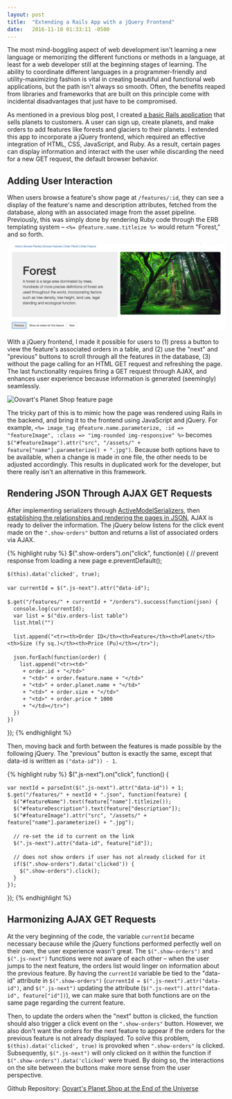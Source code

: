 ```yaml
---
layout: post
title:  "Extending a Rails App with a jQuery Frontend"
date:   2016-11-10 01:33:11 -0500
---
```



The most mind-boggling aspect of web development isn't learning a new language or memorizing the different functions or methods in a language, at least for a web developer still at the beginning stages of learning. The ability to coordinate different languages in a programmer-friendly and utility-maximizing fashion is vital in creating beautiful and functional web applications, but the path isn't always so smooth. Often, the benefits reaped from libraries and frameworks that are built on this principle come with incidental disadvantages that just have to be compromised.

As mentioned in a previous blog post, I created [a basic Rails application](https://github.com/auranbuckles/oovarts-planet-shop-at-the-end-of-the-universe) that sells planets to customers. A user can sign up, create planets, and make orders to add features like forests and glaciers to their planets. I extended this app to incorporate a jQuery frontend, which required an effective integration of HTML, CSS, JavaScript, and Ruby. As a result, certain pages can display information and interact with the user while discarding the need for a new GET request, the default browser behavior.

## Adding User Interaction

When users browse a feature's show page at `/features/:id`, they can see a display of the feature's name and description attributes, fetched from the database, along with an associated image from the asset pipeline. Previously, this was simply done by rendering Ruby code through the ERB templating system – `<%= @feature.name.titleize %>` would return "Forest," and so forth.

![Oovart's Planet Shop feature page](/img/oovarts-planet-shop-3.png)

With a jQuery frontend, I made it possible for users to (1) press a button to view the feature's associated orders in a table, and (2) use the "next" and "previous" buttons to scroll through all the features in the database, (3) without the page calling for an HTML GET request and refreshing the page. The last functionality requires firing a GET request through AJAX, and enhances user experience because information is generated (seemingly) seamlessly.

![Oovart's Planet Shop feature page](/img/oovarts-planet-shop-4.gif)

The tricky part of this is to mimic how the page was rendered using Rails in the backend, and bring it to the frontend using JavaScript and jQuery. For example, `<%= image_tag @feature.name.parameterize, :id => "featureImage", :class => "img-rounded img-responsive" %>` becomes `$("#featureImage").attr("src", "/assets/" + feature["name"].parameterize() + ".jpg")`. Because both options have to be available, when a change is made in one file, the other needs to be adjusted accordingly. This results in duplicated work for the developer, but there really isn't an alternative in this framework.

## Rendering JSON Through AJAX GET Requests

After implementing serializers through [ActiveModelSerializers](https://github.com/rails-api/active_model_serializers), then [establishing the relationships and rendering the pages in JSON](https://blog.engineyard.com/2015/active-model-serializers), AJAX is ready to deliver the information. The jQuery below listens for the click event made on the `".show-orders"` button and returns a list of associated orders via AJAX.

{% highlight ruby %}
  $(".show-orders").on("click", function(e) {
    // prevent response from loading a new page
    e.preventDefault();

    $(this).data('clicked', true);

    var currentId = $(".js-next").attr("data-id");

    $.get("/features/" + currentId + "/orders").success(function(json) {
      console.log(currentId);
      var list = $("div.orders-list table")
      list.html("")

      list.append("<tr><th>Order ID</th><th>Feature</th><th>Planet</th><th>Size (fy sq.)</th><th>Price (Pu)</th></tr>");

      json.forEach(function(order) {
        list.append("<tr><td>"
         + order.id + "</td>"
         + "<td>" + order.feature.name + "</td>"
         + "<td>" + order.planet.name + "</td>"
         + "<td>" + order.size + "</td>"
         + "<td>" + order.price * 1000
         + "</td></tr>")
      })
    })
  });
{% endhighlight %}

Then, moving back and forth between the features is made possible by the following jQuery. The "previous" button is exactly the same, except that data-id is written as `("data-id")) - 1`.

{% highlight ruby %}
  $(".js-next").on("click", function() {

    var nextId = parseInt($(".js-next").attr("data-id")) + 1;
    $.get("/features/" + nextId + ".json", function(feature) {
      $("#featureName").text(feature["name"].titleize());
      $("#featureDescription").text(feature["description"]);
      $("#featureImage").attr("src", "/assets/" + feature["name"].parameterize() + ".jpg");

      // re-set the id to current on the link
      $(".js-next").attr("data-id", feature["id"]);

      // does not show orders if user has not already clicked for it
      if($(".show-orders").data('clicked')) {
        $(".show-orders").click();
      }
    });
  });
{% endhighlight %}

## Harmonizing AJAX GET Requests

At the very beginning of the code, the variable `currentId` became necessary because while the jQuery functions performed perfectly well on their own, the user experience wasn't great. The `$(".show-orders")` and `$(".js-next")` functions were not aware of each other – when the user jumps to the next feature, the orders list would linger on information about the previous feature. By having the `currentId` variable be tied to the "data-id" attribute in `$(".show-orders")` (`currentId = $(".js-next").attr("data-id")`, and `$(".js-next")` updating the attribute (`$(".js-next").attr("data-id", feature["id"])`), we can make sure that both functions are on the same page regarding the current feature.

Then, to update the orders when the "next" button is clicked, the function should also trigger a click event on the `".show-orders"` button. However, we also don't want the orders for the next feature to appear if the orders for the previous feature is not already displayed. To solve this problem, `$(this).data('clicked', true)` is provoked when `".show-orders"` is clicked. Subsequently,  `$(".js-next")` will only clicked on it within the function if `$(".show-orders").data('clicked'` were trued. By doing so, the interactions on the site between the buttons make more sense from the user perspective.

Github Repository: [Oovart's Planet Shop at the End of the Universe](https://github.com/auranbuckles/oovarts-planet-shop-at-the-end-of-the-universe)


